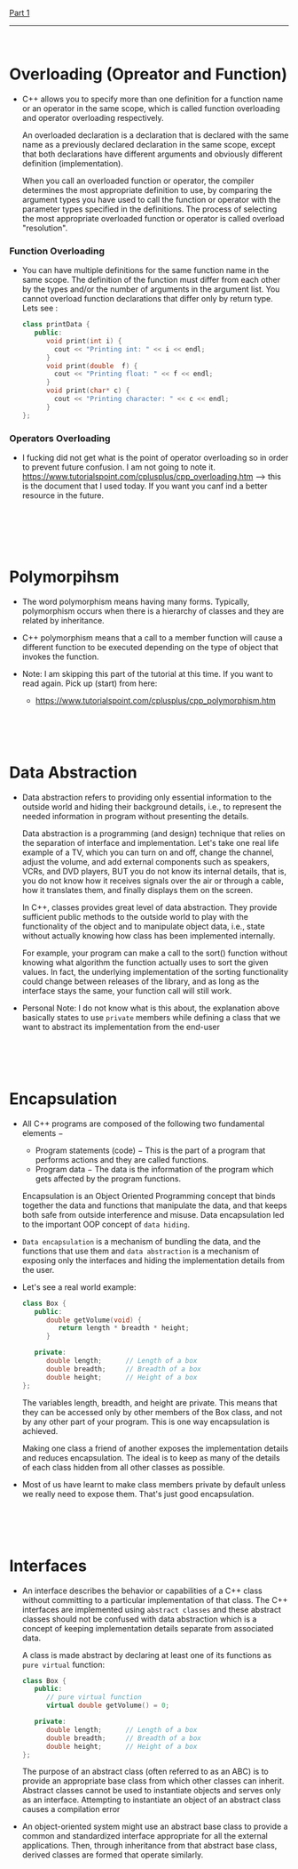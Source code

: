 [Part 1](./OOP.md)

---

<br>

# Overloading (Opreator and Function)

- C++ allows you to specify more than one definition for a function name or an operator in the same scope, which is called function overloading and operator overloading respectively.
  
  An overloaded declaration is a declaration that is declared with the same name as a previously declared declaration in the same scope, except that both declarations have different arguments and obviously different definition (implementation).
  
  When you call an overloaded function or operator, the compiler determines the most appropriate definition to use, by comparing the argument types you have used to call the function or operator with the parameter types specified in the definitions. The process of selecting the most appropriate overloaded function or operator is called overload "resolution".
  
### Function Overloading 

- You can have multiple definitions for the same function name in the same scope. The definition of the function must differ from each other by the types and/or the number of arguments in the argument list. You cannot overload function declarations that differ only by return type. Lets see :
  ```cpp
  class printData {
     public:
        void print(int i) {
          cout << "Printing int: " << i << endl;
        }
        void print(double  f) {
          cout << "Printing float: " << f << endl;
        }
        void print(char* c) {
          cout << "Printing character: " << c << endl;
        }
  };
  ```
  
### Operators Overloading

- I fucking did not get what is the point of operator overloading so in order to prevent future confusion. I am not going to note it. https://www.tutorialspoint.com/cplusplus/cpp_overloading.htm  --> this is the document that I used today. If you want you canf ind a better resource in the future. 

<br>
<Br>
<br>
<br>

# Polymorpihsm 

- The word polymorphism means having many forms. Typically, polymorphism occurs when there is a hierarchy of classes and they are related by inheritance.
  
- C++ polymorphism means that a call to a member function will cause a different function to be executed depending on the type of object that invokes the function.

- Note: I am skipping this part of the tutorial at this time. If you want to read again. Pick up (start) from here:
  - https://www.tutorialspoint.com/cplusplus/cpp_polymorphism.htm
  
<br>
<br>
<br>

# Data Abstraction

- Data abstraction refers to providing only essential information to the outside world and hiding their background details, i.e., to represent the needed information in program without presenting the details.

  Data abstraction is a programming (and design) technique that relies on the separation of interface and implementation. Let's take one real life example of a TV, which you can turn on and off, change the channel, adjust the volume, and add external components such as speakers, VCRs, and DVD players, BUT you do not know its internal details, that is, you do not know how it receives signals over the air or through a cable, how it translates them, and finally displays them on the screen.
  
  In C++, classes provides great level of data abstraction. They provide sufficient public methods to the outside world to play with the functionality of the object and to manipulate object data, i.e., state without actually knowing how class has been implemented internally.
  
  For example, your program can make a call to the sort() function without knowing what algorithm the function actually uses to sort the given values. In fact, the underlying implementation of the sorting functionality could change between releases of the library, and as long as the interface stays the same, your function call will still work.

- Personal Note: I do not know what is this about, the explanation above basically states to use `private` members while defining a class that we want to abstract its implementation from the end-user

<br>
<br>
<br>

# Encapsulation

- All C++ programs are composed of the following two fundamental elements −
  - Program statements (code) − This is the part of a program that performs actions and they are called functions.
  - Program data − The data is the information of the program which gets affected by the program functions.
  
  Encapsulation is an Object Oriented Programming concept that binds together the data and functions that manipulate the data, and that keeps both safe from outside interference and misuse. Data encapsulation led to the important OOP concept of `data hiding`.
  
- `Data encapsulation` is a mechanism of bundling the data, and the functions that use them and `data abstraction` is a mechanism of exposing only the interfaces and hiding the implementation details from the user.

- Let's see a real world example:
  ```cpp
  class Box {
     public:
        double getVolume(void) {
           return length * breadth * height;
        }

     private:
        double length;      // Length of a box
        double breadth;     // Breadth of a box
        double height;      // Height of a box
  };
  ```
  The variables length, breadth, and height are private. This means that they can be accessed only by other members of the Box class, and not by any other part of your program. This is one way encapsulation is achieved.
  
  Making one class a friend of another exposes the implementation details and reduces encapsulation. The ideal is to keep as many of the details of each class hidden from all other classes as possible.
  
- Most of us have learnt to make class members private by default unless we really need to expose them. That's just good encapsulation.

<br>
<br>
<br>

# Interfaces 

- An interface describes the behavior or capabilities of a C++ class without committing to a particular implementation of that class. The C++ interfaces are implemented using `abstract classes` and these abstract classes should not be confused with data abstraction which is a concept of keeping implementation details separate from associated data.

  A class is made abstract by declaring at least one of its functions as `pure virtual` function:
  ```cpp
  class Box {
     public:
        // pure virtual function
        virtual double getVolume() = 0;

     private:
        double length;      // Length of a box
        double breadth;     // Breadth of a box
        double height;      // Height of a box
  };
  ```
  The purpose of an abstract class (often referred to as an ABC) is to provide an appropriate base class from which other classes can inherit. Abstract classes cannot be used to instantiate objects and serves only as an interface. Attempting to instantiate an object of an abstract class causes a compilation error
  
- An object-oriented system might use an abstract base class to provide a common and standardized interface appropriate for all the external applications. Then, through inheritance from that abstract base class, derived classes are formed that operate similarly.

